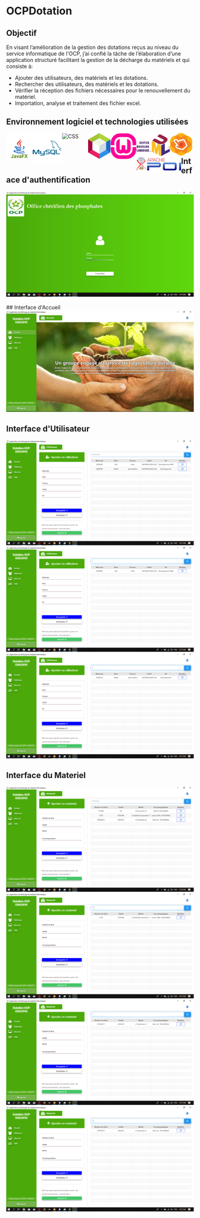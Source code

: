 # OCPDotation


## Objectif
En visant l’amélioration de la gestion des dotations reçus au niveau du service informatique de l'OCP, j’ai confié la tâche de l’élaboration d’une application structuré facilitant la gestion de la décharge du matériels et qui consiste à:
* Ajouter des utilisateurs, des matériels et les dotations. 
* Rechercher des utilisateurs, des matériels et les dotations.
* Vérifier la réception des fichiers nécessaires pour le renouvellement du matériel.
* Importation, analyse et traitement des fichier excel.


## Environnement logiciel et technologies utilisées
[<img align="left" alt="JavaFX" width="70px" src="/media/javafx96.svg" />][javafx]
[<img align="left" alt="Mysql" width="80px" src="/media/mysql.svg" />][mysql]
[<img align="left" alt="CSS" width="70px" src="https://img.icons8.com/color/48/000000/css3.png" />][css]
[<img align="left" alt="NetBeans" width="60px" src="/media/1200px-Apache_NetBeans_Logo.svg.png" />][netbeans]
[<img align="left" alt="wamp" width="70px" src="/media/WampServer-logo.png" />][wamp]
[<img align="left" alt="uml" width="90px" src="/media/UML_logo.svg.png" />][uml]
[<img align="left" alt="scenebuilder" width="60px" src="/media/SceneBuilderLogo.png" />][scenebuilder]
[<img align="left" alt="poi" width="120px" src="/media/1280px-Apache_POI_project_logo_(2018).svg.png" />][poi]

<br/>
<br/>

## Interface d'authentification
<img src="/media/Login1.png" alt="Login" />
<br/>
<br/>
## Interface d'Accueil
<img src="/media/Acceuil.JPG" alt="Accueil1" />

## Interface d'Utilisateur
<img src="/media/Utilisateur.png" alt="user" />
<img src="/media/Utilisateur-filtre(1).png" alt="user_with_filter1" />
<img src="/media/Utilisateur-filtre(2).png" alt="user_with_filter2" />

## Interface du Materiel
<img src="/media/Materiel.png" alt="materiel" />
<img src="/media/Materiel-filtre(1).png" alt="materiel_with_filter1" />
<img src="/media/Materiel-filtre(2).png" alt="materiel_with_filter2" />
<img src="/media/Materiel-filtre(3).png" alt="materiel_with_filter3" />








[javafx]: https://icons8.com/icon/13679/java
[css]: https://icons8.com/icon/21278/css3
[mysql]: https://icons8.com/icon/21278/css3
[netbeans]: https://icons8.com/icon/21278/css3
[wamp]: https://icons8.com/icon/21278/css3
[uml]: https://icons8.com/icon/21278/css3
[poi]: https://icons8.com/icon/21278/css3
[scenebuilder]: https://icons8.com/icon/21278/css3
